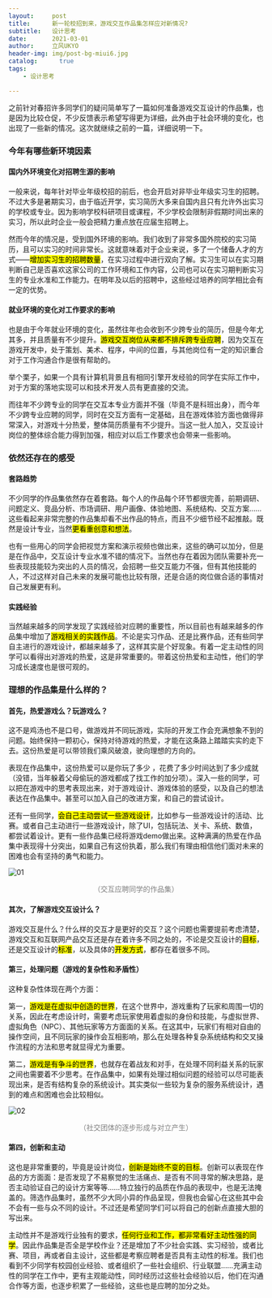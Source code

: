 ```yaml
---
layout:     post
title:      新一轮校招到来，游戏交互作品集怎样应对新情况?
subtitle:   设计思考
date:       2021-03-01
author:     立风UKYO
header-img: img/post-bg-miui6.jpg
catalog: 	  true
tags:
    - 设计思考

---
```



之前针对春招许多同学们的疑问简单写了一篇如何准备游戏交互设计的作品集，也是因为比较仓促，不少反馈表示希望写得更为详细，此外由于社会环境的变化，也出现了一些新的情况。这次就继续之前的一篇，详细说明一下。

### 今年有哪些新环境因素

#### 国内外环境变化对招聘生源的影响

一般来说，每年针对毕业年级校招的前后，也会开启对非毕业年级实习生的招聘。不过大多是暑期实习，由于临近开学，实习简历大多来自国内且只有允许外出实习的学校或专业。因为影响学校科研项目或课程，不少学校会限制非假期时间出来的实习，所以此时企业一般会把精力重点放在应届生招聘上。

然而今年的情况是，受到国外环境的影响。我们收到了非常多国外院校的实习简历，且可以实习的时间非常长。这就意味着对于企业来说，多了一个储备人才的方式——<mark>增加实习生的招聘数量</mark>，在实习过程中进行双向了解。实习生可以在实习期判断自己是否喜欢这家公司的工作环境和工作内容，公司也可以在实习期判断实习生的专业水准和工作能力。在明年及以后的招聘中，这些经过培养的同学相比会有一定的优势。

#### **就业环境的变化对工作要求的影响**

也是由于今年就业环境的变化，虽然往年也会收到不少跨专业的简历，但是今年尤其多，并且质量有不少提升。<mark>游戏交互岗位从来都不排斥跨专业应聘</mark>，因为交互在游戏开发中，处于策划、美术、程序，中间的位置，与其他岗位有一定的知识重合对于工作沟通合作是很有帮助的。

举个栗子，如果一个具有计算机背景且有相同引擎开发经验的同学在实际工作中，对于方案的落地实现可以和技术开发人员有更直接的交流。

而往年不少跨专业的同学在交互本专业方面并不强（毕竟不是科班出身），而今年不少跨专业应聘的同学，同时在交互方面有一定基础，且在游戏体验方面也做得非常深入，对游戏十分热爱，整体简历质量有不少提升。当这一批人加入，交互设计岗位的整体综合能力得到加强，相应对以后工作要求也会带来一些影响。

### **依然还存在的感受**

#### **套路趋势**

不少同学的作品集依然存在着套路。每个人的作品每个环节都很完善，前期调研、问题定义、竞品分析、市场调研、用户画像、体验地图、系统结构、交互方案……这些看起来非常完整的作品集却看不出作品的特点，而且不少细节经不起推敲。既然是设计专业，当然<mark>更看重创意和想法</mark>。

也有一些用心的同学会把视觉方案和演示视频也做出来，这些的确可以加分，但是是在作品中，交互设计专业水准不错的情况下。当然也存在着因为团队需要补充一些表现技能较为突出的人员的情况，会招聘一些交互能力不强，但有其他技能的人，不过这样对自己未来的发展可能也比较有限，还是合适的岗位做合适的事情对自己发展更有利。

#### **实践经验**

当然越来越多的同学发现了实践经验对应聘的重要性，所以目前也有越来越多的作品集中增加了<mark>游戏相关的实践作品</mark>。不论是实习作品、还是比赛作品，还有些同学自主进行的游戏设计，都越来越多了，这样其实是个好现象。有着一定主动性的同学可以看得出对游戏的热爱，这是非常重要的。带着这份热爱和主动性，他们的学习成长速度也是很可观的。

### **理想的作品集是什么样的？**

#### **首先，热爱游戏么？玩游戏么？**

这不是鸡汤也不是口号，做游戏并不同玩游戏，实际的开发工作会充满想象不到的问题。始终保持一颗初心，保持对待游戏的热爱，才能在这条路上踏踏实实的走下去。这份热爱是可以带领我们乘风破浪，驶向理想的方向的。

表现在作品集中，这份热爱可以是你玩了多少 ，花费了多少时间达到了多少成就（没错，当年躲着父母偷玩的游戏都成了找工作的加分项）。深入一些的同学，可以把在游戏中的思考表现出来，对于游戏设计、游戏体验的感受，以及自己的想法表达在作品集中。甚至可以加入自己的改进方案，和自己的尝试设计。

还有一些同学，<mark>会自己主动尝试一些游戏设计</mark>，比如参与一些游戏设计的活动、比赛。或者自己主动进行一些游戏设计，除了UI，包括玩法、关卡、系统、数值，都尝试着设计。更有一些作品集已经将游戏demo做出来。这种满满的热爱在作品集中表现得十分突出，如果自己有这份执着，那么我们有理由相信他们面对未来的困难也会有坚持的勇气和能力。

![01]({{site.baseurl}}/img-post/20210301/01.png)

<center><span style = "color:grey">（交互应聘同学的作品集）</span></center>

#### **其次，了解游戏交互设计么？**

游戏交互是什么？什么样的交互才是更好的交互？这个问题也需要提前考虑清楚，游戏交互和互联网产品交互还是存在着许多不同之处的，不论是交互设计的<mark>目标</mark>，还是交互设计的<mark>标准</mark>，以及具体的<mark>开发方式</mark>，都存在着很多不同。

#### **第三，处理问题（游戏的复杂性和矛盾性）**

这种复杂性体现在两个方面：

第一，<mark>游戏是在虚拟中创造的世界</mark>，在这个世界中，游戏重构了玩家和周围一切的关系，因此在考虑设计时，需要考虑玩家使用着虚拟的身份和技能，与虚拟世界、虚拟角色（NPC）、其他玩家等方方面面的关系。在这其中，玩家们有相对自由的操作空间，且不同玩家的操作会互相影响，那么在处理各种复杂系统结构和交叉操作流程的方法和思考就显得尤为重要。

第二，<mark>游戏是有争斗的世界</mark>，也就存在着战友和对手，在处理不同利益关系的玩家之间也需要着不少思考。在作品集中，如果有处理过相似问题的经验可以尽可能表现出来，是否有结构复杂的系统设计。其实类似一些较为复杂的服务系统设计，遇到的难点和困难也会比较相似。

![02]({{site.baseurl}}/img-post/20210301/02.png)

<center><span style = "color:grey">（社交团体的逐步形成与对立产生）</span></center>

#### **第四，创新和主动**

这也是非常重要的，毕竟是设计岗位，<mark>创新是始终不变的目标</mark>。创新可以表现在作品的方方面面：是否发现了不易察觉的生活痛点、是否有不同寻常的解决思路，是否主动验证自己的设计方案等等……特立独行的品质在作品的表现中，也是无法掩盖的。筛选作品集时，虽然不少大同小异的作品呈现，但我也会留心在这些其中会不会有一些与众不同的设计。不过还是希望同学们可以将自己的创新点直接大胆的写出来。

主动性并不是游戏行业独有的要求，<mark>任何行业和工作，都非常看好主动性强的同学</mark>。因此作品集是否全是学校作业？还是增加了不少社会实践、实习经验，或者比赛、项目，再或者自主设计，这些都是考察应聘者是否具有主动性的标准。我们也看到不少同学有校园创业经验、或者组织了一些社会组织、行业联盟……充满主动性的同学在工作中，更有主观能动性，同时经历过这些社会经验以后，他们在沟通合作等方面，也逐步积累了一些经验，这些也是应聘的加分之处。

